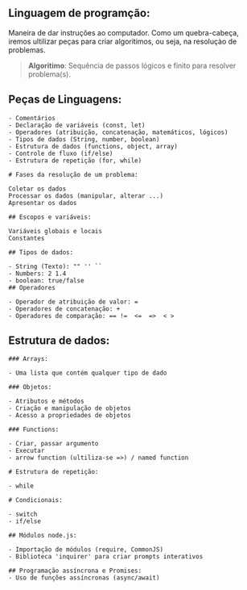 ## Linguagem de programção:

Maneira de dar instruções ao computador.
Como um quebra-cabeça, iremos ultilizar peças para criar algoritimos, ou seja, na resoluçào de problemas.

>   **Algoritimo**: Sequência de passos lógicos e finito para resolver problema(s).

 ## Peças de Linguagens:

    - Comentários
    - Declaração de variáveis (const, let)
    - Operadores (atribuição, concatenação, matemáticos, lógicos)
    - Tipos de dados (String, number, boolean)
    - Estrutura de dados (functions, object, array)
    - Controle de fluxo (if/else)
    - Estrutura de repetição (for, while)

    # Fases da resolução de um problema:

    Coletar os dados 
    Processar os dados (manipular, alterar ...)
    Apresentar os dados

    ## Escopos e variáveis:

    Variáveis globais e locais
    Constantes

    ## Tipos de dados:

    - String (Texto): "" '' ``
    - Numbers: 2 1.4
    - boolean: true/false
    ## Operadores

    - Operador de atribuição de valor: =
    - Operadores de concatenação: +
    - Operadores de comparação: == !=  <=  =>  < >


   ## Estrutura de dados:

    ### Arrays:

    - Uma lista que contém qualquer tipo de dado

    ### Objetos:

    - Atributos e métodos
    - Criação e manipulação de objetos
    - Acesso a propriedades de objetos

    ### Functions:

    - Criar, passar argumento
    - Executar
    - arrow function (ultiliza-se =>) / named function 

    # Estrutura de repetição:

    - while

    # Condicionais:

    - switch
    - if/else

    ## Módulos node.js:

    - Importação de módulos (require, CommonJS)
    - Biblioteca 'inquirer' para criar prompts interativos

    ## Programação assíncrona e Promises:
    - Uso de funções assíncronas (async/await)